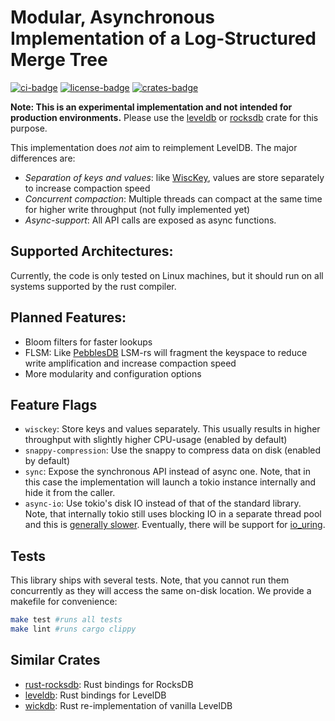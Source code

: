 # Modular, Asynchronous Implementation of a Log-Structured Merge Tree

[![ci-badge](https://github.com/kaimast/lsm-rs/actions/workflows/ci.yml/badge.svg)](https://github.com/kaimast/lsm-rs/actions)
[![license-badge](https://img.shields.io/crates/l/lsm)](https://github.com/kaimast/lsm-rs/blob/main/LICENSE)
[![crates-badge](https://img.shields.io/crates/v/lsm)](https://crates.io/crates/lsm)

**Note: This is an experimental implementation and not intended for production environments.**
 Please use the [leveldb](https://github.com/skade/leveldb) or [rocksdb](https://github.com/rust-rocksdb/rust-rocksdb) crate for this purpose.

This implementation does *not* aim to reimplement LevelDB. The major differences are:
* *Separation of keys and values*: like [WiscKey](https://www.usenix.org/system/files/conference/fast16/fast16-papers-lu.pdf), values are store separately to increase compaction speed
* *Concurrent compaction*: Multiple threads can compact at the same time for higher write throughput (not fully implemented yet)
* *Async-support*: All API calls are exposed as async functions.

## Supported Architectures:
Currently, the code is only tested on Linux machines, but it should run on all systems supported by the rust compiler.

## Planned Features:
* Bloom filters for faster lookups
* FLSM: Like [PebblesDB](https://github.com/utsaslab/pebblesdb) LSM-rs will fragment the keyspace to reduce write amplification and increase compaction speed
* More modularity and configuration options

## Feature Flags
* `wisckey`: Store keys and values separately. This usually results in higher throughput with slightly higher CPU-usage (enabled by default)
* `snappy-compression`: Use the snappy to compress data on disk (enabled by default)
* `sync`: Expose the synchronous API instead of async one. Note, that in this case the implementation will launch a tokio instance internally and hide it from the caller.
* `async-io`: Use tokio's disk IO instead of that of the standard library. Note, that internally tokio still uses blocking IO in a separate thread pool and this is [generally slower](https://github.com/tokio-rs/tokio/issues/3664). Eventually, there will be support for [io_uring](https://github.com/tokio-rs/tokio/issues/2411).

## Tests
This library ships with several tests. Note, that you cannot run them concurrently as they will access the same on-disk location.
We provide a makefile for convenience:

```sh
make test #runs all tests
make lint #runs cargo clippy
```

## Similar Crates
* [rust-rocksdb](https://github.com/rust-rocksdb/rust-rocksdb): Rust bindings for RocksDB
* [leveldb](https://github.com/skade/leveldb): Rust bindings for LevelDB
* [wickdb](https://github.com/Fullstop000/wickdb): Rust re-implementation of vanilla LevelDB
